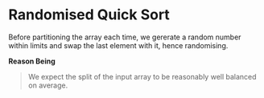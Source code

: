 # Randomised Quick Sort

Before partitioning the array each time, we gererate a random number within limits and swap the last element with it, hence randomising. 

**Reason Being**
>We expect the split of the input array to be reasonably well balanced on average.
